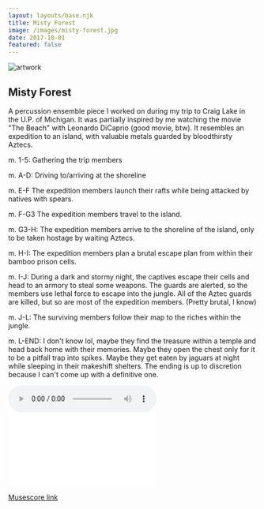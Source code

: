 ```yaml
---
layout: layouts/base.njk
title: Misty Forest
image: /images/misty-forest.jpg
date: 2017-10-01
featured: false
---
```


![artwork](/images/misty-forest.jpg)

## Misty Forest

A percussion ensemble piece I worked on during my trip to Craig Lake in the U.P. of Michigan. It was partially inspired by me watching the movie "The Beach" with Leonardo DiCaprio (good movie, btw). It resembles an expedition to an island, with valuable metals guarded by bloodthirsty Aztecs.

m. 1-5: Gathering the trip members

m. A-D: Driving to/arriving at the shoreline

m. E-F The expedition members launch their rafts while being attacked by natives with spears.

m. F-G3 The expedition members travel to the island.

m. G3-H: The expedition members arrive to the shoreline of the island, only to be taken hostage by waiting Aztecs.

m. H-I: The expedition members plan a brutal escape plan from within their bamboo prison cells.

m. I-J: During a dark and stormy night, the captives escape their cells and head to an armory to steal some weapons. The guards are alerted, so the members use lethal force to escape into the jungle. All of the Aztec guards are killed, but so are most of the expedition members. (Pretty brutal, I know)

m. J-L: The surviving members follow their map to the riches within the jungle.

m. L-END: I don't know lol, maybe they find the treasure within a temple and head back home with their memories. Maybe they open the chest only for it to be a pitfall trap into spikes. Maybe they get eaten by jaguars at night while sleeping in their makeshift shelters. The ending is up to discretion because I can't come up with a definitive one.

<audio controls>
  <source src="/audios/misty-forest.mp3" type="audio/mpeg">
  Your browser does not support the audio element.
</audio>

<embed class="score" src="/scores/misty-forest.pdf" type="application/pdf">

[Musescore link](https://musescore.com/user/2750136/scores/4646566)
